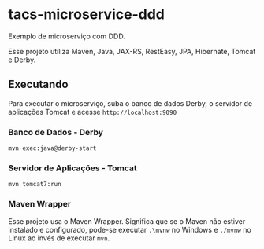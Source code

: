 # tacs-microservice-ddd

Exemplo de microserviço com DDD.

Esse projeto utiliza Maven, Java, JAX-RS, RestEasy, JPA, Hibernate, Tomcat e Derby.

## Executando

Para executar o microserviço, suba o banco de dados Derby, o servidor de aplicações Tomcat e acesse `http://localhost:9090`

### Banco de Dados - Derby

`mvn exec:java@derby-start`

### Servidor de Aplicações - Tomcat

`mvn tomcat7:run`

### Maven Wrapper

Esse projeto usa o Maven Wrapper. Significa que se o Maven não estiver instalado e configurado, pode-se executar `.\mvnw` no Windows e `./mvnw` no Linux ao invés de executar `mvn`.